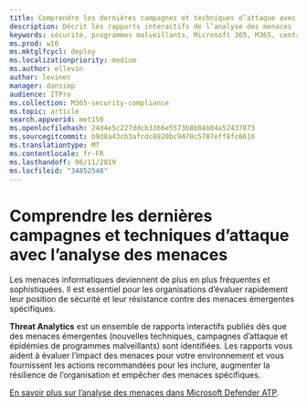 ```yaml
---
title: Comprendre les dernières campagnes et techniques d’attaque avec l’analyse des menaces
description: Décrit les rapports interactifs de l’analyse des menaces
keywords: sécurité, programmes malveillants, Microsoft 365, M365, centre de sécurité, analyse des menaces, Microsoft Defender ATP, Cyber, posture de sécurité, nouvelles menaces
ms.prod: w10
ms.mktglfcycl: deploy
ms.localizationpriority: medium
ms.author: ellevin
author: levinec
manager: dansimp
audience: ITPro
ms.collection: M365-security-compliance
ms.topic: article
search.appverid: met150
ms.openlocfilehash: 24d4e5c227ddcb3366e5573b8b04b04a52437873
ms.sourcegitcommit: b9d8a43cb3afcdc8820bc9470c5707eff8fc6616
ms.translationtype: MT
ms.contentlocale: fr-FR
ms.lasthandoff: 06/11/2019
ms.locfileid: "34852548"
---
```

# <a name="understand-the-latest-attack-campaigns-and-techniques-with-threat-analytics"></a>Comprendre les dernières campagnes et techniques d’attaque avec l’analyse des menaces

Les menaces informatiques deviennent de plus en plus fréquentes et sophistiquées. Il est essentiel pour les organisations d’évaluer rapidement leur position de sécurité et leur résistance contre des menaces émergentes spécifiques.

**Threat Analytics** est un ensemble de rapports interactifs publiés dès que des menaces émergentes (nouvelles techniques, campagnes d’attaque et épidémies de programmes malveillants) sont identifiées. Les rapports vous aident à évaluer l’impact des menaces pour votre environnement et vous fournissent les actions recommandées pour les inclure, augmenter la résilience de l’organisation et empêcher des menaces spécifiques.

[En savoir plus sur l’analyse des menaces dans Microsoft Defender ATP](https://docs.microsoft.com/windows/security/threat-protection/microsoft-defender-atp/threat-analytics).  
